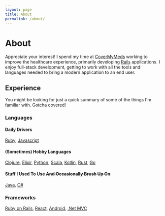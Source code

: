 ```yaml
---
layout: page
title: About
permalink: /about/
---
```


# About
Appreciate your interest! I spend my time at [CoverMyMeds](https://covermymeds.com) working to improve the healthcare experience, primarily developing [Rails](http://rubyonrails.org/) applications. I enjoy full-stack development, getting to work with all the tools and languages needed to bring a modern application to an end user.

## Experience
You might be looking for just a quick summary of some of the things I'm familiar with. Gotcha covered!

### Languages

#### Daily Drivers
[Ruby](https://www.ruby-lang.org/en/),
[Javascript](https://developer.mozilla.org/en-US/docs/Web/JavaScript)

#### (Sometimes) Hobby Languages
[Clojure](https://clojure.org/),
[Elixir](http://elixir-lang.org/),
[Python](https://www.python.org/),
[Scala](https://www.scala-lang.org/),
[Kotlin](https://kotlinlang.org/),
[Rust](https://www.rust-lang.org/en-US/),
[Go](https://golang.org/)

#### Stuff I Used To Use ~~And Occasionally Brush Up On~~
[Java](https://openjdk.java.net/),
[C#](https://docs.microsoft.com/en-us/dotnet/csharp/)

### Frameworks
[Ruby on Rails](http://rubyonrails.org/),
[React](https://facebook.github.io/react/),
[Android](https://developer.android.com/index.html),
[.Net MVC](https://www.asp.net/mvc)
